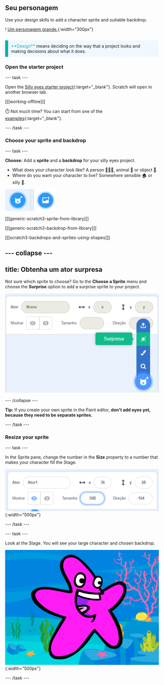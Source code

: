 ## Seu personagem

<div style="display: flex; flex-wrap: wrap">
<div style="flex-basis: 200px; flex-grow: 1; margin-right: 15px;">
Use your design skills to add a character sprite and suitable backdrop. 
</div>
<div>

! [Um personagem grande.](Images/character.png){:width="300px"}    

</div>
</div>

<p style="border-left: solid; border-width:10px; border-color: #0faeb0; background-color: aliceblue; padding: 10px;">
<span style="color: #0faeb0">**Design**</span> means deciding on the way that a project looks and making decisions about what it does. 
</p>

### Open the starter project

--- task ---

Open the [Silly eyes starter project](https://scratch.mit.edu/projects/582221984/editor){:target="_blank"}. Scratch will open in another browser tab.

[[[working-offline]]]

⏱️ Not much time? You can start from one of the [examples](https://scratch.mit.edu/studios/29029028){:target="_blank"}.

--- /task ---

### Choose your sprite and backdrop

--- task ---

**Choose:** Add a **sprite** and a **backdrop** for your silly eyes project.

+ What does your character look like? A person 🧜🏽‍♀️, animal 🐶 or object 🧸.
+ Where do you want your character to live? Somewhere sensible 🏠 or silly 🎪.

![The add sprite icon and add backdrop icon side by side.](images/sprite-and-backdrop.png)

[[[generic-scratch3-sprite-from-library]]]

[[[generic-scratch3-backdrop-from-library]]]

[[[scratch3-backdrops-and-sprites-using-shapes]]]

--- collapse ---
---
title: Obtenha um ator surpresa
---

Not sure which sprite to choose? Go to the **Choose a Sprite** menu and choose the **Surprise** option to add a surprise sprite to your project.

![The 'Surprise' option in the 'Choose a Sprite' menu.](images/surprise-sprite.png)

--- /collapse ---

**Tip:** If you create your own sprite in the Paint editor, **don't add eyes yet, because they need to be separate sprites.**

--- /task ---

### Resize your sprite

--- task ---

In the Sprite pane, change the number in the **Size** property to a number that makes your character fill the Stage.

![](images/size-property.png){:width="500px"}

--- /task ---

--- task ---

Look at the Stage. You will see your large character and chosen backdrop.

![](images/large-sprite-stage.png){:width="500px"}

--- /task ---

